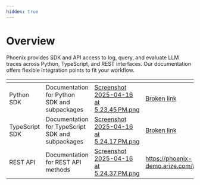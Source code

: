 ```yaml
---
hidden: true
---
```


# Overview

Phoenix provides SDK and API access to log, query, and evaluate LLM traces across Python, TypeScript, and REST interfaces. Our documentation offers flexible integration points to fit your workflow.

<table data-card-size="large" data-view="cards"><thead><tr><th></th><th></th><th data-hidden data-card-cover data-type="files"></th><th data-hidden data-card-target data-type="content-ref"></th></tr></thead><tbody><tr><td>Python SDK </td><td>Documentation for Python SDK and subpackages</td><td><a href=".gitbook/assets/Screenshot 2025-04-16 at 5.23.45 PM.png">Screenshot 2025-04-16 at 5.23.45 PM.png</a></td><td><a href="broken-reference">Broken link</a></td></tr><tr><td>TypeScript SDK</td><td>Documentation for TypeScript SDK and subpackages</td><td><a href=".gitbook/assets/Screenshot 2025-04-16 at 5.24.17 PM.png">Screenshot 2025-04-16 at 5.24.17 PM.png</a></td><td><a href="broken-reference">Broken link</a></td></tr><tr><td>REST API</td><td>Documentation for REST API methods</td><td><a href=".gitbook/assets/Screenshot 2025-04-16 at 5.24.37 PM.png">Screenshot 2025-04-16 at 5.24.37 PM.png</a></td><td><a href="https://phoenix-demo.arize.com/apis">https://phoenix-demo.arize.com/apis</a></td></tr></tbody></table>
